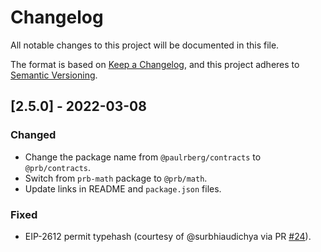 # Changelog

All notable changes to this project will be documented in this file.

The format is based on [Keep a Changelog](https://keepachangelog.com/en/1.0.0/), and this project adheres to [Semantic Versioning](https://semver.org/spec/v2.0.0.html).

## [2.5.0] - 2022-03-08

### Changed

- Change the package name from `@paulrberg/contracts` to `@prb/contracts`.
- Switch from `prb-math` package to `@prb/math`.
- Update links in README and `package.json` files.

### Fixed

- EIP-2612 permit typehash (courtesy of @surbhiaudichya via PR [#24](https://github.com/paulrberg/prb-contracts/pull/24)).

[3.8.0]: https://github.com/paulrberg/prb-contracts/releases/tag/v3.8.0
